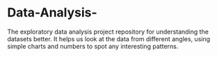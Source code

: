 # Data-Analysis-

The exploratory data analysis project repository for understanding the datasets better. It helps us look at the data from different angles, using simple charts and numbers to spot any interesting patterns.



